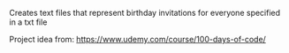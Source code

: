 Creates text files that represent birthday invitations for everyone specified in a txt file

Project idea from: https://www.udemy.com/course/100-days-of-code/
